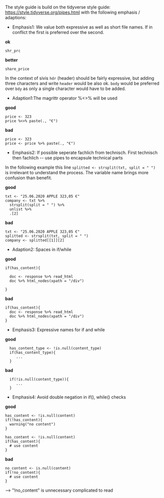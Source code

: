 The style guide is build on the tidyverse style guide: https://style.tidyverse.org/pipes.html with the following emphasis / adaptions:

- Emphasis1: We value both expressive as well as short file names. If in conflict the first is preferred over the second.

**ok**

    shr_prc

**better**

    share_price


In the context of sivis `hdr` (header) should be fairly expressive, but adding three characters and write `header` would be also ok.
`body` would be preferred over `bdy` as only a single character would have to be added.

-  Adaption1:The magrittr operator %<>% will be used

**good**

    price <- 323
    price %<>% paste(., "€")


**bad**

    price <- 323
    price <- price %>% paste(., "€")


- Emphasis2: If possible seperate fachlich from technisch. First technisch then fachlich
  -- use pipes to encapsule technical parts 

In the following example this line `splitted <- strsplit(txt, split = " ")` is irrelevant to understand the process. The variable name brings
more confusion than benefit.

**good**

    txt <- "25.06.2020 APPLE 323,05 €"
    company <- txt %>% 
      strsplit(split = " ") %>% 
      unlist %>% 
      .[2]


**bad**

    txt <- "25.06.2020 APPLE 323,05 €"
    splitted <- strsplit(txt, split = " ")
    company <- splitted[[1]][2]

- Adaption2: Spaces in if/while

**good**

    if(has_content){
      
      doc <- response %>% read_html
      doc %>% html_nodes(xpath = "/div")
      
    } 

**bad**

    if(has_content){ 
      doc <- response %>% read_html
      doc %>% html_nodes(xpath = "/div")
    } 


- Emphasis3: Expressive names for if and while

**good**
    
      has_content_type <- !is.null(content_type)
      if(has_content_type){
         ...
      }
      
**bad**

      if(!is.null(content_type)){
         ...
      }


- Emphasis4: Avoid double negation in if(), while() checks

**good**

    has_content <- !is.null(content)
    if(!has_content){ 
      warning("no content")
    }
    
    has_content <- !is.null(content)
    if(has_content){ 
      # use content
    }



**bad**

    no_content <- is.null(content)
    if(!no_content){ 
      # use content
    }

--> "!no_content" is unnecessary complicated to read

